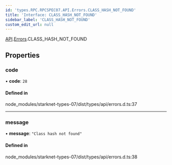 ```yaml
---
id: 'types.RPC.RPCSPEC07.API.Errors.CLASS_HASH_NOT_FOUND'
title: 'Interface: CLASS_HASH_NOT_FOUND'
sidebar_label: 'CLASS_HASH_NOT_FOUND'
custom_edit_url: null
---
```


[API](../namespaces/types.RPC.RPCSPEC07.API.md).[Errors](../namespaces/types.RPC.RPCSPEC07.API.Errors.md).CLASS_HASH_NOT_FOUND

## Properties

### code

• **code**: `28`

#### Defined in

node_modules/starknet-types-07/dist/types/api/errors.d.ts:37

---

### message

• **message**: `"Class hash not found"`

#### Defined in

node_modules/starknet-types-07/dist/types/api/errors.d.ts:38
